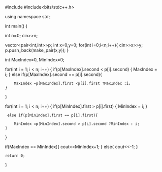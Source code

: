 #include <iostream>
#include<bits/stdc++.h>


using namespace std;

int main() {

int n=0;
cin>>n;

vector<pair<int,int>>p;
int x=0,y=0;
for(int i=0;i<n;i++){
    cin>>x>>y;
    p.push_back(make_pair(x,y));
}

int MaxIndex=0, MinIndex=0;


for(int i = 1; i < n; i++)
{
    if(p[MaxIndex].second < p[i].second)
    {
        MaxIndex = i;
    }
    else if(p[MaxIndex].second == p[i].second){
        
        MaxIndex =p[MaxIndex].first <p[i].first ?MaxIndex :i;
    }
}

for(int i = 1; i < n; i++)
{
    if(p[MinIndex].first > p[i].first)
    {
        MinIndex = i;
    }
    
     else if(p[MinIndex].first == p[i].first){
        
        MinIndex =p[MinIndex].second > p[i].second ?MinIndex : i;
    }
}
 
if(MaxIndex == MinIndex){
  cout<<MinIndex+1;
}
else{
    cout<<-1;
}


	return 0;
}

